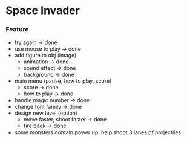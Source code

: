 # Space Invader

### Feature
- try again -> done
- use mouse to play -> done
- add figure to obj (image)
	- animation	->	done 	
	- sound effect -> done
	- background	-> done
- main menu (pause, how to play, score) 	
	- score -> done
	- how to play	->	done
- handle magic number -> done
- change font family -> done
- design new level (option) 
	- move faster, shoot faster -> done
	- fire back ->	done
- some monsters contain power up, help shoot 3 lanes of projectiles
